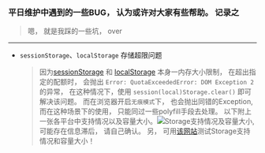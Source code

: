 ### 平日维护中遇到的一些BUG， 认为或许对大家有些帮助。 记录之

> 嗯， 就是我踩的一些坑， over

------

+ `sessionStorage`、`localStorage` 存储超限问题
    > 因为[sessionStorage](https://developer.mozilla.org/zh-CN/docs/Web/API/Window/sessionStorage) 和 [localStorage](https://developer.mozilla.org/zh-CN/docs/Web/API/Window/localStorage) 本身一内存大小限制， 在超出指定的配额时， 会抛出 `Error: QuotaExceededError: DOM Exception 2` 的异常， 
      在这种情况下，使用 `session(local)Storage.clear()` 即可解决该问题。 而在浏览器开启`无痕模式`下， 也会抛出同错的Exception, 而在这种场景下的使用， 
      只能同过一些polyfill手段去处理。 以下附上一张各平台中支持情况以及容量大小。![Storage支持情况及容量大小](https://github.com/inJs/blog/blob/master/assets/bugs/storage-supports.png), 可能存在信息滞后， 请自己确认。
      另， 可用[该网站](http://dev-test.nemikor.com/web-storage/support-test/)测试Storage支持情况和容量大小！